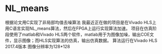 # NL_means
根据论文用C实现了非局部均值去噪算法
我最近正在做的项目是在Vivado HLS上用C语言实现NL_means算法，然后在FPGA上运行实现算法加速。
项目在仿真阶段使用了matlab和Vivado HLS两个软件，matlab用于为图像加噪，输出COE文件，显示图像；而HLS实现算法的仿真，输出仿真数据。
算法运行在Vivado HLS 2017.4版本
图像分辨率为128*128
